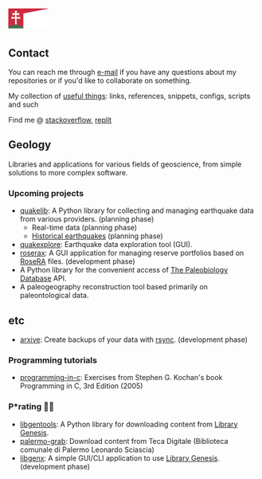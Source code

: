 # <img src="res/hungary.png" height="40">

## Contact

You can reach me through [e-mail](mailto:gaaldavid[at]tuta.io?subject=[GitHub]%20general%20question) if you have any questions about my repositories or if you'd like to collaborate on something.

My collection of [useful things](useful.md): links, references, snippets, configs, scripts and such

Find me @ [stackoverflow](https://stackoverflow.com/users/19555447/gaaldvd), [replit](https://replit.com/@gaaldvd)

## Geology

Libraries and applications for various fields of geoscience, from simple solutions to more complex software.

### Upcoming projects

- [quakelib](https://github.com/gaaldvd/quakelib): A Python library for collecting and managing earthquake data from various providers. (planning phase)
  - Real-time data (planning phase)
  - [Historical earthquakes](https://github.com/gaaldvd/quakelib#historical-data) (planning phase)
- [quakexplore](https://github.com/gaaldvd/quakexplore): Earthquake data exploration tool (GUI).
- [roserax](https://github.com/gaaldvd/roserax): A GUI application for managing reserve portfolios based on [RoseRA](https://www.roseassoc.com/rosera-prospect-risk-assessment) files. (development phase)
- A Python library for the convenient access of [The Paleobiology Database](https://paleobiodb.org/) API.
- A paleogeography reconstruction tool based primarily on paleontological data.

## etc

- [arxive](https://github.com/gaaldvd/arxive): Create backups of your data with [rsync](https://rsync.samba.org/). (development phase)

### Programming tutorials

- [programming-in-c](https://github.com/gaaldvd/programming-in-c): Exercises from Stephen G. Kochan's book Programming in C, 3rd Edition (2005)

### P*rating :pirate_flag:

- [libgentools](https://github.com/gaaldvd/libgentools): A Python library for downloading content from [Library Genesis](https://libgen.is/).
- [palermo-grab](https://github.com/gaaldvd/palermo-grab): Download content from Teca Digitale (Biblioteca comunale di Palermo Leonardo Sciascia)
- [libgenx](https://github.com/gaaldvd/libgenx): A simple GUI/CLI application to use [Library Genesis](https://libgen.is/). (development phase)

